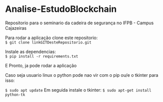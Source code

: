 # Analise-EstudoBlockchain
Repositorio para o seminario da cadeira de segurança no IFPB - Campus Cajazeiras

Para rodar a aplicação clone este repositorio: <br>
``` $ git clone linkGITDesteRepositorio.git ```

Instale as dependencias: <br>
``` $ pip install -r requirements.txt ```

E Pronto, ja pode rodar a aplicação
<p> Caso seja usuario linux o python pode nao vir com o pip ou/e o tkinter para isso:</p>

``` $ sudo apt update ```
Em seguida instale o tkinter:
``` $ sudo apt-get install python-tk ```
